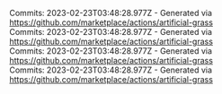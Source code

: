 Commits: 2023-02-23T03:48:28.977Z - Generated via https://github.com/marketplace/actions/artificial-grass
<br>
Commits: 2023-02-23T03:48:28.977Z - Generated via https://github.com/marketplace/actions/artificial-grass
<br>
Commits: 2023-02-23T03:48:28.977Z - Generated via https://github.com/marketplace/actions/artificial-grass
<br>
Commits: 2023-02-23T03:48:28.977Z - Generated via https://github.com/marketplace/actions/artificial-grass
<br>
